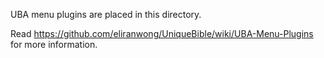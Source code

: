 UBA menu plugins are placed in this directory.

Read https://github.com/eliranwong/UniqueBible/wiki/UBA-Menu-Plugins for more information.
